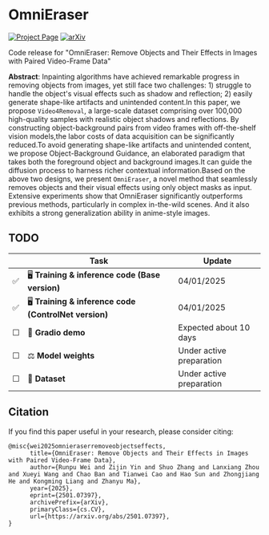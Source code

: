 # OmniEraser

[![Project Page](https://img.shields.io/badge/Project-Page-green.svg)](https://pris-cv.github.io/Omnieraser/)
[![arXiv](https://img.shields.io/badge/arXiv-2501.07397-b31b1b.svg)](https://arxiv.org/pdf/2501.07397)

Code release for "OmniEraser: Remove Objects and Their Effects in Images with Paired Video-Frame Data" 


**Abstract**: Inpainting algorithms have achieved remarkable progress in removing objects from images, yet still face two challenges: 1) struggle to handle the object's visual effects such as shadow and reflection; 2) easily generate shape-like artifacts and unintended content.In this paper, we propose `Video4Removal`, a large-scale dataset comprising over 100,000 high-quality samples with realistic object shadows and reflections. By constructing object-background pairs from video frames with off-the-shelf vision models,the labor costs of data acquisition can be significantly reduced.To avoid generating shape-like artifacts and unintended content, we propose Object-Background Guidance, an elaborated paradigm that takes both the foreground object and background images.It can guide the diffusion process to harness richer contextual information.Based on the above two designs, we present `OmniEraser`, a novel method that seamlessly removes objects and their visual effects using only object masks as input. Extensive experiments show that OmniEraser significantly outperforms previous methods, particularly in complex in-the-wild scenes. And it also exhibits a strong generalization ability in anime-style images. 


## TODO

|  | Task                         | Update  |
|----|------------------------------|------------------|
| ✅ | 🖥️ **Training & inference code (Base version)** | 04/01/2025 |
| ✅ | 🖥️ **Training & inference code (ControlNet version)** | 04/01/2025 |
| ☐  | 🤗 **Gradio demo**           | Expected about 10 days |
| ☐  | ⚖️ **Model weights**        | Under active preparation |
| ☐  | 📂 **Dataset**               | Under active preparation |


## Citation
If you find this paper useful in your research, please consider citing:
```
@misc{wei2025omnieraserremoveobjectseffects,
      title={OmniEraser: Remove Objects and Their Effects in Images with Paired Video-Frame Data}, 
      author={Runpu Wei and Zijin Yin and Shuo Zhang and Lanxiang Zhou and Xueyi Wang and Chao Ban and Tianwei Cao and Hao Sun and Zhongjiang He and Kongming Liang and Zhanyu Ma},
      year={2025},
      eprint={2501.07397},
      archivePrefix={arXiv},
      primaryClass={cs.CV},
      url={https://arxiv.org/abs/2501.07397}, 
}
```
